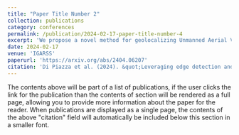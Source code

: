 ```yaml
---
title: "Paper Title Number 2"
collection: publications
category: conferences
permalink: /publication/2024-02-17-paper-title-number-4
excerpt: 'We propose a novel method for geolocalizing Unmanned Aerial Vehicles (UAVs) in environments lacking Global Navigation Satellite Systems (GNSS). Current state-of-the-art techniques employ an offline-trained encoder to generate a vector representation (embedding) of the UAV's current view, which is then compared with pre-computed embeddings of geo-referenced images to determine the UAV's position. Here, we demonstrate that the performance of these methods can be significantly enhanced by preprocessing the images to extract their edges, which exhibit robustness to seasonal and illumination variations. Furthermore, we establish that utilizing edges enhances resilience to orientation and altitude inaccuracies. Additionally, we introduce a confidence criterion for localization. Our findings are substantiated through synthetic experiments.'
date: 2024-02-17
venue: 'IGARSS'
paperurl: 'https://arxiv.org/abs/2404.06207'
citation: 'Di Piazza et al. (2024). &quot;Leveraging edge detection and neural networks for better UAV localization.&quot; <i>IGARSS</i>. 1(2).'
---
```


The contents above will be part of a list of publications, if the user clicks the link for the publication than the contents of section will be rendered as a full page, allowing you to provide more information about the paper for the reader. When publications are displayed as a single page, the contents of the above "citation" field will automatically be included below this section in a smaller font.

